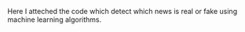 Here I atteched the code which detect which news is real or fake using machine learning algorithms.
